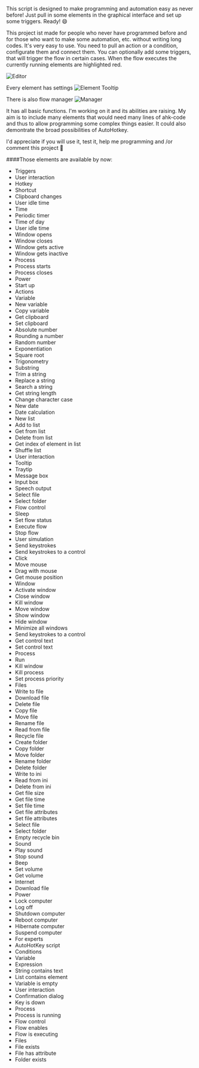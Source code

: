 This script is designed to make programming and automation easy as never before! Just pull in some elements in the graphical interface and set up some triggers. Ready! :smile:


This project ist made for people who never have programmed before and for those who want to make some automation, etc. without writing long codes.
It's very easy to use. You need to pull an action or a condition, configurate them and connect them.
You can optionally add some triggers, that will trigger the flow in certain cases.
When the flow executes the currently running elements are highlighted red.

 ![Editor](https://www.dropbox.com/s/vwjdy528vvnlvv1/Flow%20Editor.png?dl=1)
 
Every element has settings
 ![Element Tooltip](https://www.dropbox.com/s/fzj75txfnlj1bzn/Element%20Tooltip.png?dl=1)

There is also flow manager
 ![Manager](https://www.dropbox.com/s/szgtxzcl0u31uka/Manager.png?dl=1)

It has all basic functions. I'm working on it and its abilities are raising.
My aim is to include many elements that would need many lines of ahk-code and thus to allow programming some complex things easier.
It could also demontrate the broad possibilities of AutoHotkey.

I'd appreciate if you will use it, test it, help me programming and /or comment this project :wave:

####Those elements are available by now:
- Triggers
 - User interaction
  - Hotkey
  - Shortcut
  - Clipboard changes 
  - User idle time
 - Time
  - Periodic timer
  - Time of day
  - User idle time
  - Window opens
  - Window closes
  - Window gets active
  - Window gets inactive
 - Process
  - Process starts
  - Process closes
 - Power
  - Start up
- Actions
 - Variable
  - New variable
  - Copy variable
  - Get clipboard
  - Set clipboard
  - Absolute number
  - Rounding a number
  - Random number
  - Exponentiation
  - Square root
  - Trigonometry
  - Substring
  - Trim a string
  - Replace a string
  - Search a string
  - Get string length
  - Change character case
  - New date
  - Date calculation
  - New list
  - Add to list
  - Get from list
  - Delete from list
  - Get index of element in list
  - Shuffle list
 - User interaction
  - Tooltip
  - Traytip
  - Message box
  - Input box
  - Speech output
  - Select file
  - Select folder
 - Flow control
  - Sleep
  - Set flow status
  - Execute flow
  - Stop flow
 - User simulation
  - Send keystrokes
  - Send keystrokes to a control
  - Click
  - Move mouse
  - Drag with mouse
  - Get mouse position
 - Window
  - Activate window
  - Close window
  - Kill window
  - Move window
  - Show window
  - Hide window
  - Minimize all windows
  - Send keystrokes to a control
  - Get control text
  - Set control text
 - Process
  - Run
  - Kill window
  - Kill process
  - Set process priority
 - Files
  - Write to file
  - Download file
  - Delete file
  - Copy file
  - Move file
  - Rename file
  - Read from file
  - Recycle file
  - Create folder
  - Copy folder
  - Move folder
  - Rename folder
  - Delete folder
  - Write to ini
  - Read from ini
  - Delete from ini
  - Get file size
  - Get file time
  - Set file time
  - Get file attributes
  - Set file attributes
  - Select file
  - Select folder
  - Empty recycle bin
 - Sound
  - Play sound
  - Stop sound
  - Beep
  - Set volume
  - Get volume
 - Internet
  - Download file
 - Power
  - Lock computer
  - Log off
  - Shutdown computer
  - Reboot computer
  - Hibernate computer
  - Suspend computer
 - For experts
  - AutoHotKey script
- Conditions
 - Variable
  - Expression
  - String contains text
  - List contains element
  - Variable is empty
 - User interaction
  - Confirmation dialog
  - Key is down
 - Process
  - Process is running
 - Flow control
  - Flow enables
  - Flow is executing
 - Files
  - File exists
  - File has attribute
  - Folder exists 

